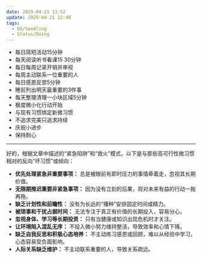 ```yaml
---
date: 2025-04-21 11:52
update: 2025-04-21 22:48
tags:
  - DG/Seedling
  - Status/Doing
---
```


- 每日简短活动15分钟
- 每天阅读听书看课15 30分钟
- 每日每周记录开销并审视
- 每周主动联系一位重要的人
- 每日感恩反思5分钟
- 睡前列出明天最重要的3件事
- 每天整理清理一小块区域5分钟
- 极度微小化行动开始
- 与现有习惯绑定新微习惯
- 不追求完美只追求持续
- 庆祝小进步
- 保持耐心

---

好的，根据文章中描述的“紧急陷阱”和“救火”模式，以下是与那些高可行性微习惯相对的反向“坏习惯”或倾向：

- **优先处理紧急非重要事项：** 总是被眼前有即时压力的事情牵着走，忽视其长期价值。
- **无限期推迟重要非紧急事项：** 因为没有立刻的后果，将对未来有益的行动一拖再拖。
- **缺乏计划性和前瞻性：** 没有为长远的“播种”安排固定时间或精力。
- **被琐事和干扰占据时间：** 无法专注于真正有价值的长期投入，容易分心。
- **忽视身体、学习等长期投资：** 只有当健康或知识出现危机时才关注。
- **让环境陷入混乱无序：** 不投入微小努力维持整洁，导致效率和心情下降。
- **缺乏自我反思和积极心态培养：** 不主动练习感恩或回顾，难以从经验中学习，心态容易受负面影响。
- **人际关系缺乏维护：** 不主动联系重要的人，导致关系疏远。
